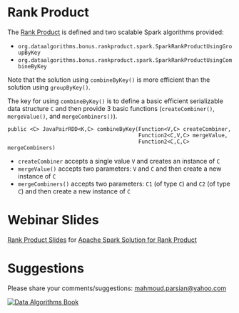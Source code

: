 Rank Product
============
The [Rank Product](./RankProduct_chapter.pdf) is defined and two scalable Spark algorithms provided:
* ````org.dataalgorithms.bonus.rankproduct.spark.SparkRankProductUsingGroupByKey````
* ````org.dataalgorithms.bonus.rankproduct.spark.SparkRankProductUsingCombineByKey````

Note that the solution using ````combineByKey()```` is more efficient than the solution using ````groupByKey()````.

The key for using ````combineByKey()```` is to define a basic efficient serializable data structure ````C````
and then provide 3 basic functions (````createCombiner()````, ````mergeValue()````, and ````mergeCombiners()````).

````
public <C> JavaPairRDD<K,C> combineByKey(Function<V,C> createCombiner,
                                         Function2<C,V,C> mergeValue,
                                         Function2<C,C,C> mergeCombiners)

````

* ````createCombiner```` accepts a single value ````V```` and creates an instance of ````C````
* ````mergeValue()```` accepts two parameters: ````V```` and ````C```` and then create a new instance of ````C````
* ````mergeCombiners()```` accepts two parameters: ````C1```` (of type ````C````) and ````C2```` (of type ````C````) 
and then create a new instance of ````C````


Webinar Slides
==============
[Rank Product Slides](./RankProduct_slides.pdf) for [Apache Spark Solution for Rank Product](http://www.oreilly.com/pub/e/3507)

Suggestions
===========
Please share your comments/suggestions: mahmoud.parsian@yahoo.com


[![Data Algorithms Book](https://github.com/mahmoudparsian/data-algorithms-book/blob/master/misc/data_algorithms_image.jpg)](http://shop.oreilly.com/product/0636920033950.do)
